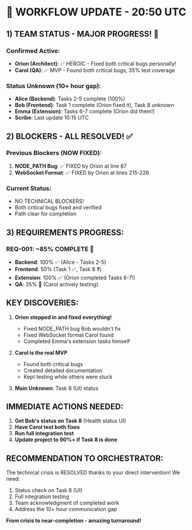 # 🔄 WORKFLOW UPDATE - 20:50 UTC

## 1) TEAM STATUS - MAJOR PROGRESS! 🎉

### Confirmed Active:
- **Orion (Architect)**: ✅ HEROIC - Fixed both critical bugs personally!
- **Carol (QA)**: ✅ MVP - Found both critical bugs, 35% test coverage

### Status Unknown (10+ hour gap):
- **Alice (Backend)**: Tasks 2-5 complete (100%)
- **Bob (Frontend)**: Task 1 complete (Orion fixed it), Task 8 unknown
- **Emma (Extension)**: Tasks 6-7 complete (Orion did them!)
- **Scribe**: Last update 10:15 UTC

## 2) BLOCKERS - ALL RESOLVED! ✅

### Previous Blockers (NOW FIXED):
1. **NODE_PATH Bug**: ✅ FIXED by Orion at line 87
2. **WebSocket Format**: ✅ FIXED by Orion at lines 215-226

### Current Status:
- NO TECHNICAL BLOCKERS! 
- Both critical bugs fixed and verified
- Path clear for completion

## 3) REQUIREMENTS PROGRESS:

### REQ-001: ~85% COMPLETE 🚀
- **Backend**: 100% ✅ (Alice - Tasks 2-5)
- **Frontend**: 50% (Task 1 ✅, Task 8 ❓)
- **Extension**: 100% ✅ (Orion completed Tasks 6-7!)
- **QA**: 35% 🔄 (Carol actively testing)

## KEY DISCOVERIES:

1. **Orion stepped in and fixed everything!**
   - Fixed NODE_PATH bug Bob wouldn't fix
   - Fixed WebSocket format Carol found
   - Completed Emma's extension tasks himself

2. **Carol is the real MVP**
   - Found both critical bugs
   - Created detailed documentation
   - Kept testing while others were stuck

3. **Main Unknown**: Task 8 (UI) status

## IMMEDIATE ACTIONS NEEDED:

1. **Get Bob's status on Task 8** (Health status UI)
2. **Have Carol test both fixes**
3. **Run full integration test**
4. **Update project to 90%+ if Task 8 is done**

## RECOMMENDATION TO ORCHESTRATOR:

The technical crisis is RESOLVED thanks to your direct intervention! We need:
1. Status check on Task 8 (UI)
2. Full integration testing
3. Team acknowledgment of completed work
4. Address the 10+ hour communication gap

**From crisis to near-completion - amazing turnaround!**
